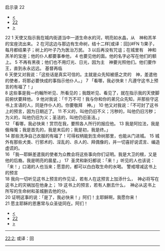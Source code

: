 ﻿





 启示录 22




* [<](bible/REV21.md)
* [22](bible/REV.md)
* [>](bible/GEN01.md)



 
22 
1 天使又指示我在城内街道当中一道生命水的河，明亮如水晶，从　神和羔羊的宝座流出来。 
2 在河这边与那边有生命树，结十二样[或译：回](#FN
1)果子，每月都结果子；树上的叶子乃为医治万民。 
3 以后再没有咒诅；在城里有　神和羔羊的宝座；他的仆人都要事奉他， 
4 也要见他的面。他的名字必写在他们的额上。 
5 不再有黑夜；他们也不用灯光、日光，因为主　神要光照他们。他们要作王，直到永永远远。 基督再临  
6 天使又对我说：「这些话是真实可信的。主就是众先知被感之灵的　神，差遣他的使者，将那必要快成的事指示他仆人。」 
7 「看哪，我必快来！凡遵守这书上预言的有福了！」  
8 这些事是我—约翰所听见、所看见的；我既听见、看见了，就在指示我的天使脚前俯伏要拜他。 
9 他对我说：「千万不可！我与你和你的弟兄众先知，并那些守这书上言语的人，同是作仆人的。你要敬拜　神。」 
10 他又对我说：「不可封了这书上的预言，因为日期近了。 
11 不义的，叫他仍旧不义；污秽的，叫他仍旧污秽；为义的，叫他仍旧为义；圣洁的，叫他仍旧圣洁。」  
12 「看哪，我必快来！赏罚在我，要照各人所行的报应他。 
13 我是阿拉法，我是俄梅戛；我是首先的，我是末后的；我是初，我是终。」  
14 那些洗净自己衣服的有福了！可得权柄能到生命树那里，也能从门进城。 
15 城外有那些犬类、行邪术的、淫乱的、杀人的、拜偶像的，并一切喜好说谎言、编造虚谎的。  
16 「我—耶稣差遣我的使者为众教会将这些事向你们证明。我是大卫的根，又是他的后裔。我是明亮的晨星。」 
17  圣灵和新妇都说：「来！」听见的人也该说：「来！」口渴的人也当来；愿意的，都可以白白取生命的水喝。 警戒增减这书上的预言  
18 我向一切听见这书上预言的作见证，若有人在这预言上加添什么，　神必将写在这书上的灾祸加在他身上； 
19 这书上的预言，若有人删去什么，　神必从这书上所写的生命树和圣城删去他的分。  
20 证明这事的说：「是了，我必快来！」阿们！主耶稣啊，我愿你来！  
21 愿主耶稣的恩惠常与众圣徒同在。阿们！ 
* [<](bible/REV21.md)
* [22](bible/REV.md)
* [>](bible/GEN01.md)





---


[22:2:](#V2)
或译：回




---









